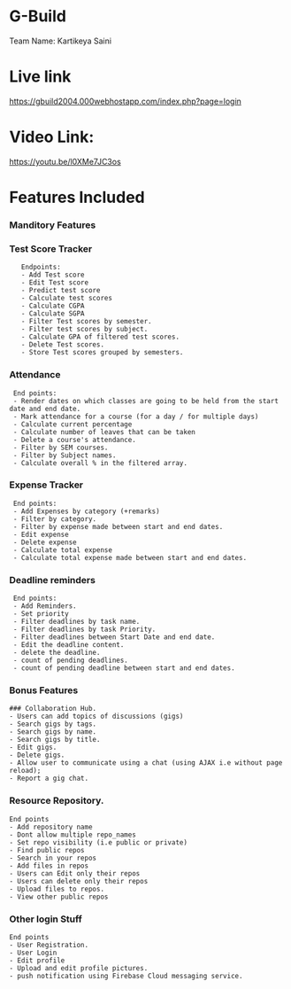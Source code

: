 # G-Build
Team Name: Kartikeya Saini

# Live link
https://gbuild2004.000webhostapp.com/index.php?page=login

# Video Link: 
https://youtu.be/l0XMe7JC3os

# Features Included 
 ### Manditory Features
   ### Test Score Tracker
       Endpoints: 
       - Add Test score
       - Edit Test score
       - Predict test score
       - Calculate test scores
       - Calculate CGPA
       - Calculate SGPA
       - Filter Test scores by semester.
       - Filter test scores by subject.
       - Calculate GPA of filtered test scores.
       - Delete Test scores.
       - Store Test scores grouped by semesters.
       
   ### Attendance
     End points:
     - Render dates on which classes are going to be held from the start date and end date.
     - Mark attendance for a course (for a day / for multiple days)
     - Calculate current percentage
     - Calculate number of leaves that can be taken
     - Delete a course's attendance.
     - Filter by SEM courses.
     - Filter by Subject names.
     - Calculate overall % in the filtered array.
     
   ### Expense Tracker
     End points:
     - Add Expenses by category (+remarks)
     - Filter by category.
     - Filter by expense made between start and end dates.
     - Edit expense
     - Delete expense
     - Calculate total expense
     - Calculate total expense made between start and end dates.
     
   ### Deadline reminders
     End points:
     - Add Reminders.
     - Set priority
     - Filter deadlines by task name.
     - Filter deadlines by task Priority.
     - Filter deadlines between Start Date and end date.
     - Edit the deadline content.
     - delete the deadline.
     - count of pending deadlines.
     - count of pending deadline between start and end dates.

 ### Bonus Features
    ### Collaboration Hub.
    - Users can add topics of discussions (gigs)
    - Search gigs by tags.
    - Search gigs by name.
    - Search gigs by title.
    - Edit gigs.
    - Delete gigs.
    - Allow user to communicate using a chat (using AJAX i.e without page reload);
    - Report a gig chat.
   
   ### Resource Repository.
    End points
    - Add repository name 
    - Dont allow multiple repo_names
    - Set repo visibility (i.e public or private)
    - Find public repos
    - Search in your repos
    - Add files in repos
    - Users can Edit only their repos
    - Users can delete only their repos
    - Upload files to repos.
    - View other public repos

 ### Other login Stuff
    End points
    - User Registration.
    - User Login
    - Edit profile
    - Upload and edit profile pictures.
    - push notification using Firebase Cloud messaging service.

    
    

